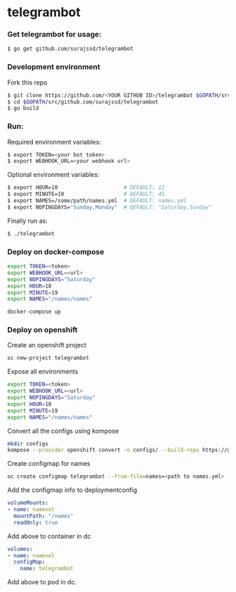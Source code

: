 # telegrambot

### Get telegrambot for usage:

```bash
$ go get github.com/surajssd/telegrambot
```

### Development environment

Fork this repo

```bash
$ git clone https://github.com/<YOUR GITHUB ID>/telegrambot $GOPATH/src/github.com/surajssd/telegrambot
$ cd $GOPATH/src/github.com/surajssd/telegrambot
$ go build
```

### Run:

Required environment variables:
```bash
$ export TOKEN=<your bot token>
$ export WEBHOOK_URL=<your webhook url>
```

Optional environment variables:
```bash
$ export HOUR=10                     # DEFAULT: 12
$ export MINUTE=10                   # DEFAULT: 45
$ export NAMES=/some/path/names.yml  # DEFAULT: names.yml
$ export NOPINGDAYS="Sunday,Monday"  # DEFAULT: "Saturday,Sunday"
```

Finally run as:
```bash
$ ./telegrambot
```


### Deploy on docker-compose

```bash
export TOKEN=<token>
export WEBHOOK_URL=<url>
export NOPINGDAYS="Saturday"
export HOUR=18
export MINUTE=19
export NAMES="/names/names"

docker-compose up
```

### Deploy on openshift


Create an openshift project
```bash
oc new-project telegrambot
```

Expose all environments
```bash
export TOKEN=<token>
export WEBHOOK_URL=<url>
export NOPINGDAYS="Saturday"
export HOUR=18
export MINUTE=19
export NAMES="/names/names"
```

Convert all the configs using kompose
```bash
mkdir configs
kompose --provider openshift convert -o configs/ --build-repo https://github.com/surajssd/telegrambot
```

Create configmap for names
```bash
oc create configmap telegrambot --from-file=names=<path to names.yml>
```

Add the configmap info to deploymentconfig

```yaml
volumeMounts:
- name: namevol
  mountPath: "/names"
  readOnly: true
```
Add above to container in dc

```yaml
volumes:
- name: namevol
  configMap:
    name: telegrambot
```
Add above to pod in dc.

